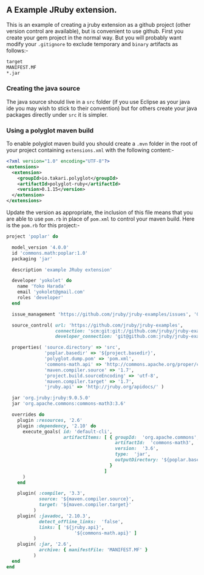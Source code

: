 ## A Example JRuby extension. 

This is an example of creating a jruby extension as a github project (other version control are available), but is convenient to use github. First you create your gem project in the normal way. But you will probably want modify your `.gitignore` to exclude temporary and `binary` artifacts as follows:-

```bash
target
MANIFEST.MF
*.jar
```
### Creating the java source

The java source should live in a `src` folder (if you use Eclipse as your java ide you may wish to stick to their convention) but for others create your java packages directly under `src` it is simpler.

### Using a polyglot maven build

To enable polyglot maven build you should create a `.mvn` folder in the root of your project containing `extensions.xml` with the following content:-
```xml
<?xml version="1.0" encoding="UTF-8"?>
<extensions>
  <extension>
    <groupId>io.takari.polyglot</groupId>
    <artifactId>polyglot-ruby</artifactId>
    <version>0.1.15</version>
  </extension>
</extensions>
```
Update the version as appropriate, the inclusion of this file means that you are able to use `pom.rb` in place of `pom.xml` to control your maven build. Here is the `pom.rb` for this project:-

```ruby
project 'poplar' do

  model_version '4.0.0'
  id 'commons.math:poplar:1.0'
  packaging 'jar'

  description 'example JRuby extension'

  developer 'yokolet' do
    name 'Yoko Harada'
    email 'yokolet@gmail.com'
    roles 'developer'
  end

  issue_management 'https://github.com/jruby/jruby-examples/issues', 'Github'

  source_control( url: 'https://github.com/jruby/jruby-examples',
                  connection: 'scm:git:git://github.com/jruby/jruby-examples.git',
                  developer_connection: 'git@github.com:jruby/jruby-examples.git' )

  properties( 'source.directory' => 'src',
              'poplar.basedir' => '${project.basedir}',
              'polyglot.dump.pom' => 'pom.xml',
              'commons-math.api' => 'http://commons.apache.org/proper/commons-math/javadocs/api-3.6/',
              'maven.compiler.source' => '1.7',
              'project.build.sourceEncoding' => 'utf-8',
              'maven.compiler.target' => '1.7',
              'jruby.api' => 'http://jruby.org/apidocs/' )

  jar 'org.jruby:jruby:9.0.5.0'
  jar 'org.apache.commons:commons-math3:3.6'

  overrides do
    plugin :resources, '2.6'
    plugin :dependency, '2.10' do
      execute_goals( id: 'default-cli',
                     artifactItems: [ { groupId:  'org.apache.commons',
                                        artifactId:  'commons-math3',
                                        version:  '3.6',
                                        type:  'jar',
                                        outputDirectory: '${poplar.basedir}/lib'
                                      }
                                    ]
      )
    end

    plugin( :compiler, '3.3',
            source: '${maven.compiler.source}',
            target: '${maven.compiler.target}'
          )
    plugin( :javadoc, '2.10.3',
            detect_offline_links:  'false',
            links: [ '${jruby.api}',
                         '${commons-math.api}' ]
          )
    plugin( :jar, '2.6',
            archive: { manifestFile: 'MANIFEST.MF' }
          )
  end
end
```